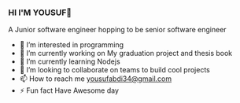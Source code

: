 ### HI I'M YOUSUF👋
A Junior software engineer hopping to be senior software engineer

- 👀 I’m interested in programming
- 🔭 I’m currently working on My graduation project and thesis book 
- 🌱 I’m currently learning Nodejs
- 👯 I’m looking to collaborate on teams to build cool projects
- 📫 How to reach me yousufabdi34@gmail.com
- ⚡ Fun fact Have Awesome day
